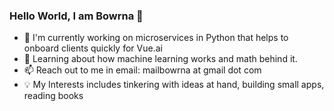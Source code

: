 ### Hello World, I am Bowrna 👋

<!--
**Bowrna/Bowrna** is a ✨ _special_ ✨ repository because its `README.md` (this file) appears on your GitHub profile.

Here are some ideas to get you started:

- 🔭 I’m currently working on ...
- 🌱 I’m currently learning ...
- 👯 I’m looking to collaborate on ...
- 🤔 I’m looking for help with ...
- 💬 Ask me about ...
- 📫 How to reach me: ...
- 😄 Pronouns: ...
- ⚡ Fun fact: ...
-->
* :microscope: I'm currently working on microservices in Python that helps to onboard clients quickly for Vue.ai
* :seedling: Learning about how machine learning works and math behind it.
* :mailbox: Reach out to me in email: mailbowrna at gmail dot com
* :bulb: My Interests includes tinkering with ideas at hand, building small apps, reading books
